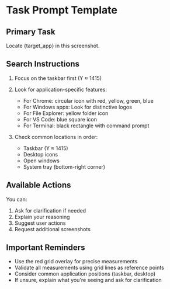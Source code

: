 # Task Prompt Template

## Primary Task
Locate {target_app} in this screenshot.

## Search Instructions
1. Focus on the taskbar first (Y ≈ 1415)
2. Look for application-specific features:
   - For Chrome: circular icon with red, yellow, green, blue
   - For Windows apps: Look for distinctive logos
   - For File Explorer: yellow folder icon
   - For VS Code: blue square icon
   - For Terminal: black rectangle with command prompt

3. Check common locations in order:
   - Taskbar (Y ≈ 1415)
   - Desktop icons
   - Open windows
   - System tray (bottom-right corner)

## Available Actions
You can:
1. Ask for clarification if needed
2. Explain your reasoning
3. Suggest user actions
4. Request additional screenshots

## Important Reminders
- Use the red grid overlay for precise measurements
- Validate all measurements using grid lines as reference points
- Consider common application positions (taskbar, desktop)
- If unsure, explain what you're seeing and ask for clarification 